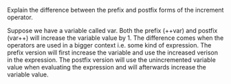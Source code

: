 Explain the difference between the prefix and postfix forms of the increment operator.

Suppose we have a variable called var. Both the prefix (++var) and postfix (var++) will increase the variable value by 1. The difference comes when the operators are used in a bigger context i.e. some kind of expression. The prefix version will first increase the variable and use the increased verison in the expression. The postfix version will use the unincremented variable value when evaluating the expression and will afterwards increase the variable value.
